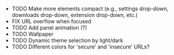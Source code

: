 - TODO Make more elements compact (e.g., settings drop-down, downloads drop-down, extension drop-down, etc.)
- FIX URL overflow when focused
- TODO Add panel animation (?)
- TODO Wallpaper
- TODO Dynamic theme selection by light/dark
- TODO Different colors for 'secure' and 'insecure' URLs?
